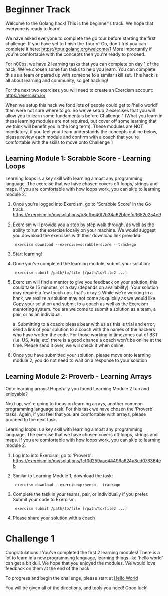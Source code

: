 # Beginner Track

Welcome to the Golang hack!  This is the beginner's track.  We hope that everyone is ready to learn!

We have asked everyone to complete the go tour before starting the first challenge.  If you have yet to finish the Tour of Go, don't fret you can complete it here:  https://tour.golang.org/welcome/1 
More importantly if you're comfortable with the concepts then you're ready to proceed.

For n00bs, we have 2 learning tasks that you can complete on day 1 of the hack.  We've chosen some fun tasks to help you learn.  You can complete this as a team or paired up with someone to a similar skill set.  This hack is all about learning and community, so get hacking!

For the next two exercises you will need to create an Exercism account: https://exercism.io/   

When we setup this hack we fond lots of people could get to 'hello world!' then were not sure where to go.  So we've setup 2 exercises that you will allow you to learn some fundamentals before Challenge 1 (What you learn in these learning modules are not required, but cover off some learning that we think will benefit you in the long term).  These modules are NOT mandatory, if you feel your team understands the concepts outline below, please review each module and confirm with a coach that you're comfortable with the skills to move onto Challenge 1 

## Learning Module 1: Scrabble Score - Learning Loops

Learning loops is a key skill with learning almost any programming language.  The exercise that we have chosen covers off loops, strings and maps.  If you are comfortable with how loops work, you can skip to learning module 2.

1. Once you're logged into Exercism, go to 'Scrabble Score' in the Go track: https://exercism.io/my/solutions/b8efbe40f7b34a62bfcefd3652c254e9

2. Exercism will provide you a step by step walk through, as well as the ability to run the exercise locally on your machine.  We would suggest you download the exercises with their download link provided: 

        exercism download --exercise=scrabble-score --track=go

3. Start learning!

4. Once you've completed the learning module, submit your solution:

        exercism submit /path/to/file [/path/to/file2 ...]

5. Exercism will find a mentor to give you feedback on your solution, this could take 15 minutes, or a day (depends on availability). Your solution may require a few touch ups, that's okay :)  While we're working in a hack, we realize a solution may not come as quickly as we would like.  Copy your solution and submit to a coach as well as the Exercism mentoring system.  You are welcome to submit a solution as a team, a pair, or as an individual.  

    a. Submitting to a coach: please bear with us as this is trial and error, send a link of your solution to a coach with the names of the hackers who have written the code.  For those working in timezones out of BST (i.e. US, Asia, etc) there is a good chance a coach won't be online at the time.  Please send it over, we will check it when online.

6. Once you have submitted your solution, please move onto learning module 2, you do not need to wait on a response to your solution

## Learning Module 2: Proverb - Learning Arrays

Onto learning arrays!  Hopefully you found Learning Module 2 fun and enjoyable?

Next up, we're going to focus on learning arrays, another common programming language task.  For this task we have chosen the 'Proverb' tasks.  Again, if you feel that you are comfortable with arrays, please proceed to the next task.


Learning loops is a key skill with learning almost any programming language.  The exercise that we have chosen covers off loops, strings and maps.  If you are comfortable with how loops work, you can skip to learning module 2.

1. Log into into Exercism, go to 'Proverb': https://exercism.io/my/solutions/1cf0d259aae44496a624a8ed078364eb

2. Similar to Learning Module 1, download the task:

        exercism download --exercise=proverb --track=go

3. Complete the task in your teams, pair, or individually if you prefer.  Submit your code to Exercism: 

        exercism submit /path/to/file [/path/to/file2 ...]

4. Please share your solution with a coach

# Challenge 1

Congratulations !  You've completed the first 2 learning modules! There is a lot to learn in a new programming language, learning things like 'hello world' can get a bit dull.  We hope that you enjoyed the modules.  We would love feedback on them at the end of the hack.

To progress and begin the challenge, please start at [Hello World](helloworld.md)

You will be given all of the directions, and tools you need!  Good luck!